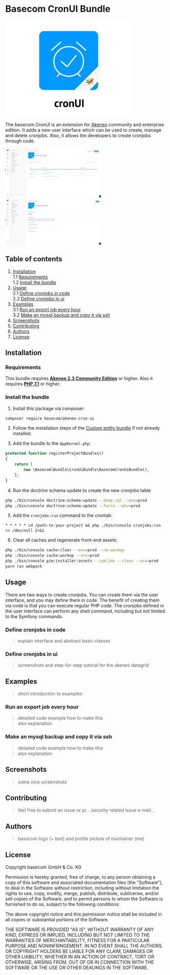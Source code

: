 # Basecom CronUI Bundle

<img src="docs/logo.png" width="400">

The basecom CronUI is an extension for [Akeneo](https://akeneo.com) community and 
enterprise edition. It adds a new user interface which can be used to create, manage 
and delete cronjobs. Also, it allows the developers to create cronjobs through code.

<img src="docs/index.png" width="300">  <img src="docs/edit.png" width="300">

## Table of contents
1. [Installation](#installation)   
  1.1 [Requirements](#requirements)   
  1.2 [Install the bundle](#install-the-bundle)
2. [Usage](#usage)   
  2.1 [Define cronjobs in code](#define-cronjobs-in-code)   
  2.2 [Define cronjobs in ui](#define-cronjobs-in-ui)
3. [Examples](#examples)   
  3.1 [Run an export job every hour](#run-an-export-job-every-hour)   
  3.2 [Make an mysql backup and copy it via ssh](#make-an-mysql-backup-and-copy-it-via-ssh)
4. [Screenshots](#screenshots)
5. [Contributing](#contributing)
6. [Authors](#authors)
7. [License](#license)

## Installation

### Requirements

This bundle requires **[Akeneo 2.3 Community Edition](http://akeneo.com)** or higher. 
Also it requires **[PHP 7.1](http://php.net)** or higher.

### Install the bundle

1. Install this package via composer:
```bash
composer require basecom/akeneo-cron-ui
```

2. Follow the installation steps of the [Custom entity bundle](https://github.com/akeneo-labs/CustomEntityBundle) if not
already installed.

3. Add the bundle to the `AppKernel.php`:
```php
protected function registerProjectBundles()
{
	return [
		new \Basecom\Bundle\CronUiBundle\BasecomCronUiBundle(),
	];
}
```

4. Run the doctrine schema update to create the new cronjobs table
```bash
php ./bin/console doctrine:schema:update --dump-sql --env=prod
php ./bin/console doctrine:schema:update --force --env=prod

```

5. Add the `cronjobs:run` command to the crontab:
```crontab
* * * * * cd /path-to-your-project && php ./bin/console cronjobs:run >> /dev/null 2>&1
```

6. Clear all caches and regenerate front-end assets:
```bash
php ./bin/console cache:clear --env=prod --no-warmup
php ./bin/console cache:warmup --env=prod
php ./bin/console pim:installer:assets --symlink --clean --env=prod
yarn run webpack
```

## Usage

There are two ways to create cronjobs. You can create them via the user interface, 
and you may define them in code. The benefit of creating them via code is that you can 
execute regular PHP code. The cronjobs defined in the user interface can perform any 
shell command, including but not limited to the Symfony commands.

### Define cronjobs in code

> explain interface and abstract basic classes

### Define cronjobs in ui

> screenshots and step-for-step tutorial for the akeneo datagrid

## Examples

> short introduction to examples

### Run an export job every hour

> detailed code example how to make this   
> also explanation

### Make an mysql backup and copy it via ssh

> detailed code example how to make this   
> also explanation

## Screenshots

> some nice screenshots

## Contributing

> feel free to submit an issue or pr... security related issue e-mail... 

## Authors

> basecom logo (+ text) and profile picture of maintainer (me)

## License

Copyright basecom GmbH & Co. KG

Permission is hereby granted, free of charge, to any person obtaining a copy of this software and associated
documentation files (the "Software"), to deal in the Software without restriction, including without limitation the
rights to use, copy, modify, merge, publish, distribute, sublicense, and/or sell copies of the Software, and to permit
persons to whom the Software is furnished to do so, subject to the following conditions:

The above copyright notice and this permission notice shall be included in all copies or substantial portions of the
Software.

THE SOFTWARE IS PROVIDED "AS IS", WITHOUT WARRANTY OF ANY KIND, EXPRESS OR IMPLIED, INCLUDING BUT NOT LIMITED TO THE
WARRANTIES OF MERCHANTABILITY, FITNESS FOR A PARTICULAR PURPOSE AND NONINFRINGEMENT. IN NO EVENT SHALL THE AUTHORS OR
COPYRIGHT HOLDERS BE LIABLE FOR ANY CLAIM, DAMAGES OR OTHER LIABILITY, WHETHER IN AN ACTION OF CONTRACT, TORT OR
OTHERWISE, ARISING FROM, OUT OF OR IN CONNECTION WITH THE SOFTWARE OR THE USE OR OTHER DEALINGS IN THE SOFTWARE.
